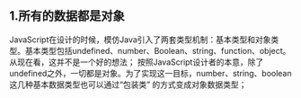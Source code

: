 ## 1.所有的数据都是对象
  JavaScript在设计的时候，模仿Java引入了两套类型机制：基本类型和对象类型。基本类型包括undefined、number、Boolean、string、function、object。
从现在看，这并不是一个好的想法；
  按照JavaScript设计者的本意，除了undefined之外，一切都是对象。为了实现这一目标，number、string、boolean这几种基本数据类型也可以通过“包装类”
的方式变成对象数据类型；

